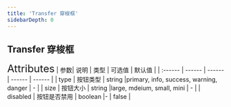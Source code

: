 ```yaml
---
title: 'Transfer 穿梭框'
sidebarDepth: 0
---
```


## Transfer 穿梭框
<ClientOnly>
  <e-transfer/>
<font size=5>Attributes</font>
| 参数| 说明 | 类型 | 可选值 | 默认值 |
| :------ | ------ | ------ | ------ | ------ |
| type | 按钮类型 | string |primary, info, success, warning, danger | - |
| size | 按钮大小 | string |large, mdeium, small, mini | - |
| disabled | 按钮是否禁用 | boolean |- | false |
</ClientOnly>